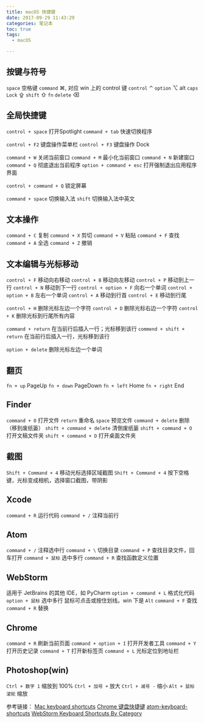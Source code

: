 ```yaml
---
title: macOS 快捷键
date: 2017-09-29 11:43:29
categories: 笔记本
toc: true
tags:
  - macOS

---
```


## 按键与符号 ##
`space` 空格键
`command` ⌘, 对应 win 上的 control 键
`control` ⌃
`option` ⌥  alt
`caps Lock` ⇪
`shift` ⇧
`fn`
`delete` ⌫

<!-- more -->

## 全局快捷键 ##
`control + space` 打开Spotlight
`command + tab` 快速切换程序

`control + F2` 键盘操作菜单栏
`control + F3` 键盘操作 Dock

`command + W` 关闭当前窗口
`command + M` 最小化当前窗口
`command + N` 新建窗口
`command + Q` 彻底退出当前程序
`option + command + esc` 打开强制退出应用程序界面

`control + command + Q` 锁定屏幕

`command + space` 切换输入法
`shift` 切换输入法中英文

## 文本操作 ##

`command + C` 复制
`command + X` 剪切
`command + V` 粘贴
`command + F` 查找
`command + A` 全选
`command + Z` 撤销

## 文本编辑与光标移动 ##

`control + F` 移动向右移动
`control + B` 移动向左移动
`control + P` 移动到上一行
`control + N` 移动到下一行
`control + option + F` 向右一个单词
`control + option + B` 左右一个单词
`control + A` 移动到行首
`control + E` 移动到行尾

`control + H` 删除光标左边一个字符
`control + D` 删除光标右边一个字符
`control + K` 删除光标到行尾所有内容

`command + return` 在当前行后插入一行；光标移到该行
`commend + shift + return` 在当前行后插入一行，光标移到该行

`option + delete` 删除光标左边一个单词

## 翻页 ##
`fn + up` PageUp
`fn + down` PageDown
`fn + left` Home
`fn + right` End

## Finder ##
`command + O` 打开文件
`return` 重命名
`space` 预览文件
`command + delete` 删除（移到废纸篓）
`shift + command + delete` 清倒废纸篓
`shift + command + O` 打开文稿文件夹
`shift + command + D` 打开桌面文件夹

## 截图 ##
`Shift + Command + 4` 移动光标选择区域截图
`Shift + Command + 4` 按下空格键，光标变成相机，选择窗口截图，带阴影

## Xcode ##
`command + R` 运行代码
`command + /` 注释当前行

## Atom ##
`command + /` 注释选中行
`command + \` 切换目录
`command + P` 查找目录文件，回车打开
`command + 鼠标` 选中多行
`command + R` 查找函数定义位置

## WebStorm ##
适用于 JetBrains 的其他 IDE，如 PyCharm
`option + command + L` 格式化代码
`option + 鼠标` 选中多行 鼠标可点击或按住划线。win 下是 `Alt`
`command + F` 查找
`command + R` 替换

## Chrome ##
`command + R` 刷新当前页面
`command + option + I` 打开开发者工具
`command + Y` 打开历史记录
`command + T` 打开新标签页
`command + L` 光标定位到地址栏

## Photoshop(win) ##
`Ctrl + 数字 1` 缩放到 100%
`Ctrl + 加号 +` 放大
`Ctrl + 减号 -` 缩小
`Alt + 鼠标滚轮` 缩放


参考链接：
[Mac keyboard shortcuts](https://support.apple.com/en-us/HT201236)
[Chrome 键盘快捷键](https://support.google.com/chrome/answer/157179)
[atom-keyboard-shortcuts](https://github.com/nwinkler/atom-keyboard-shortcuts)
[WebStorm Keyboard Shortcuts By Category](https://www.jetbrains.com/help/webstorm/keyboard-shortcuts-by-category.html)
